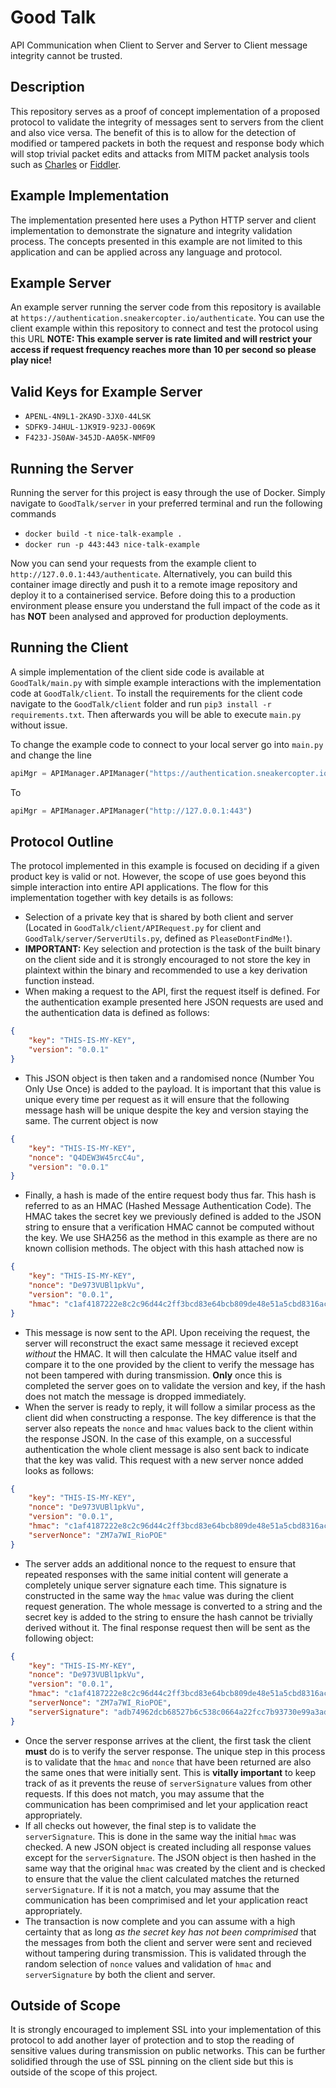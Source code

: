# Good Talk
API Communication when Client to Server and Server to Client message integrity cannot be trusted.

## Description
This repository serves as a proof of concept implementation of a proposed protocol to validate the integrity of messages sent to servers from the client and also vice versa. The benefit of this is to allow for the detection of modified or tampered packets in both the request and response body which will stop trivial packet edits and attacks from MITM packet analysis tools such as [Charles](https://www.charlesproxy.com/) or [Fiddler](https://www.telerik.com/fiddler).

## Example Implementation
The implementation presented here uses a Python HTTP server and client implementation to demonstrate the signature and integrity validation process. The concepts presented in this example are not limited to this application and can be applied across any language and protocol.

## Example Server
An example server running the server code from this repository is available at ```https://authentication.sneakercopter.io/authenticate```. You can use the client example within this repository to connect and test the protocol using this URL **NOTE: This example server is rate limited and will restrict your access if request frequency reaches more than 10 per second so please play nice!**

## Valid Keys for Example Server 
- `APENL-4N9L1-2KA9D-3JX0-44LSK`
- `SDFK9-J4HUL-1JK9I9-923J-0069K`
- `F423J-JS0AW-345JD-AA05K-NMF09`

## Running the Server
Running the server for this project is easy through the use of Docker. Simply navigate to `GoodTalk/server` in your preferred terminal and run the following commands

- `docker build -t nice-talk-example .`
- `docker run -p 443:443 nice-talk-example`

Now you can send your requests from the example client to `http://127.0.0.1:443/authenticate`. Alternatively, you can build this container image directly and push it to a remote image repository and deploy it to a containerised service. Before doing this to a production environment please ensure you understand the full impact of the code as it has **NOT** been analysed and approved for production deployments.

## Running the Client
A simple implementation of the client side code is available at `GoodTalk/main.py` with simple example interactions with the implementation code at `GoodTalk/client`. To install the requirements for the client code navigate to the `GoodTalk/client` folder and run `pip3 install -r requirements.txt`. Then afterwards you will be able to execute `main.py` without issue.

To change the example code to connect to your local server go into `main.py` and change the line

```python
apiMgr = APIManager.APIManager("https://authentication.sneakercopter.io")
```

To

```python
apiMgr = APIManager.APIManager("http://127.0.0.1:443")
```

## Protocol Outline
The protocol implemented in this example is focused on deciding if a given product key is valid or not. However, the scope of use goes beyond this simple interaction into entire API applications. The flow for this implementation together with key details is as follows:

- Selection of a private key that is shared by both client and server (Located in `GoodTalk/client/APIRequest.py` for client and `GoodTalk/server/ServerUtils.py`, defined as `PleaseDontFindMe!`).
- **IMPORTANT:** Key selection and protection is the task of the built binary on the client side and it is strongly encouraged to not store the key in plaintext within the binary and recommended to use a key derivation function instead.
- When making a request to the API, first the request itself is defined. For the authentication example presented here JSON requests are used and the authentication data is defined as follows: 
```json
{
    "key": "THIS-IS-MY-KEY",
    "version": "0.0.1"
}
```
- This JSON object is then taken and a randomised nonce (Number You Only Use Once) is added to the payload. It is important that this value is unique every time per request as it will ensure that the following message hash will be unique despite the key and version staying the same. The current object is now
```json
{
    "key": "THIS-IS-MY-KEY",
    "nonce": "Q4DEW3W45rcC4u",
    "version": "0.0.1"
}
```
- Finally, a hash is made of the entire request body thus far. This hash is referred to as an HMAC (Hashed Message Authentication Code). The HMAC takes the secret key we previously defined is added to the JSON string to ensure that a verification HMAC cannot be computed without the key. We use SHA256 as the method in this example as there are no known collision methods. The object with this hash attached now is
```json
{
    "key": "THIS-IS-MY-KEY",
    "nonce": "De973VUBl1pkVu",
    "version": "0.0.1",
    "hmac": "c1af4187222e8c2c96d44c2ff3bcd83e64bcb809de48e51a5cbd8316acd1c19a"
}
```
- This message is now sent to the API. Upon receiving the request, the server will reconstruct the exact same message it recieved except *without* the HMAC. It will then calculate the HMAC value itself and compare it to the one provided by the client to verify the message has not been tampered with during transmission. **Only** once this is completed the server goes on to validate the version and key, if the hash does not match the message is dropped immediately.
- When the server is ready to reply, it will follow a similar process as the client did when constructing a response. The key difference is that the server also repeats the `nonce` and `hmac` values back to the client within the response JSON. In the case of this example, on a successful authentication the whole client message is also sent back to indicate that the key was valid. This request with a new server nonce added looks as follows:
```json
{
    "key": "THIS-IS-MY-KEY",
    "nonce": "De973VUBl1pkVu",
    "version": "0.0.1",
    "hmac": "c1af4187222e8c2c96d44c2ff3bcd83e64bcb809de48e51a5cbd8316acd1c19a",
    "serverNonce": "ZM7a7WI_RioPOE"
}
```
- The server adds an additional nonce to the request to ensure that repeated responses with the same initial content will generate a completely unique server signature each time. This signature is constructed in the same way the `hmac` value was during the client request generation. The whole message is converted to a string and the secret key is added to the string to ensure the hash cannot be trivially derived without it. The final response request then will be sent as the following object:
```json
{
    "key": "THIS-IS-MY-KEY",
    "nonce": "De973VUBl1pkVu",
    "version": "0.0.1",
    "hmac": "c1af4187222e8c2c96d44c2ff3bcd83e64bcb809de48e51a5cbd8316acd1c19a",
    "serverNonce": "ZM7a7WI_RioPOE",
    "serverSignature": "adb74962dcb68527b6c538c0664a22fcc7b93730e99a3ad28dc818db2d8c4299"
}
```
- Once the server response arrives at the client, the first task the client **must** do is to verify the server response. The unique step in this process is to validate that the `hmac` and `nonce` that have been returned are also the same ones that were initially sent. This is **vitally important** to keep track of as it prevents the reuse of `serverSignature` values from other requests. If this does not match, you may assume that the communication has been comprimised and let your application react appropriately.
- If all checks out however, the final step is to validate the `serverSignature`. This is done in the same way the initial `hmac` was checked. A new JSON object is created including all response values except for the `serverSignature`. The JSON object is then hashed in the same way that the original `hmac` was created by the client and is checked to ensure that the value the client calculated matches the returned `serverSignature`. If it is not a match, you may assume that the communication has been comprimised and let your application react appropriately.
- The transaction is now complete and you can assume with a high certainty that as long *as the secret key has not been comprimised* that the messages from both the client and server were sent and recieved without tampering during transmission. This is validated through the random selection of `nonce` values and validation of `hmac` and `serverSignature` by both the client and server.

## Outside of Scope
It is strongly encouraged to implement SSL into your implementation of this protocol to add another layer of protection and to stop the reading of sensitive values during transmission on public networks. This can be further solidified through the use of SSL pinning on the client side but this is outside of the scope of this project.

